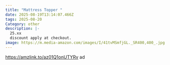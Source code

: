 ```yaml
---
title: "Mattress Topper "
date: 2025-08-19T13:14:07.466Z
tags: 2025-08-20
Category: other
description: |-
  25.xx
  discount apply at checkout.
image: https://m.media-amazon.com/images/I/41tvMSmfjGL._SR400,400_.jpg
---
```

https://amzlink.to/az01Q1onUTYRv   ad